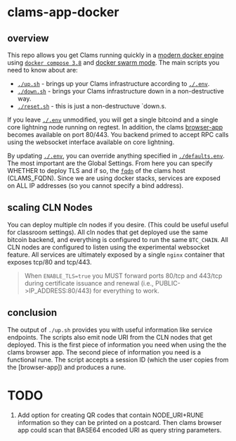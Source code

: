 # clams-app-docker

## overview

This repo allows you get Clams running quickly in a [modern docker engine](https://docs.docker.com/engine/) using [`docker compose 3.8`](https://docs.docker.com/compose/compose-file/) and [docker swarm mode](`https://docs.docker.com/engine/swarm/`). The main scripts you need to know about are:

* [`./up.sh`](./up.sh) - brings up your Clams infrastructure according to [`./.env`](./.env).
* [`./down.sh`](./down.sh) - brings your Clams infrastructure down in a non-destructive way.
* [`./reset.sh`](./reset.sh) - this is just a non-destructuve `down.s.

If you leave [`./.env`](./.env) unmodified, you will get a single bitcoind and a single core lightning node running on regtest. In addition, the clams [browser-app](https://github.com/clams-tech/browser-app) becomes available on port 80/443. You backend primed to accept RPC calls using the websocket interface available on core lightning.

By updating [`./.env`](./.env), you can override anything specified in [`./defaults.env`](./defaults.env). The most important are the Global Settings. From here you can specify WHETHER to deploy TLS and if so, the [`fqdn`](https://en.wikipedia.org/wiki/Fully_qualified_domain_name) of the clams host (CLAMS_FQDN). Since we are using docker stacks, services are exposed on ALL IP addresses (so you cannot specify a bind address).

## scaling CLN Nodes

You can deploy multiple cln nodes if you desire. (This could be useful useful for classroom settings). All cln nodes that get deployed use the same bitcoin backend, and everything is configured to run the same `BTC_CHAIN`. All CLN nodes are configured to listen using the experimental websocket feature. All services are ultimately exposed by a single `nginx` container that exposes tcp/80 and tcp/443.

> When `ENABLE_TLS=true` you MUST forward ports 80/tcp and 443/tcp during certificate issuance and renewal (i.e., PUBLIC->IP_ADDRESS:80/443) for everything to work.

## conclusion

The output of `./up.sh` provides you with useful information like service endpoints. The scripts also emit node URI from the CLN nodes that get deployed. This is the first piece of information you need when using the the clams browser app. The second piece of information you need is a functional rune. The script accepts a session ID (which the user copies from the [browser-app]) and produces a rune.


# TODO

1. Add option for creating QR codes that contain NODE_URI+RUNE information so they can be printed on a postcard. Then clams browser app could scan that BASE64 encoded URI as query string parameters.